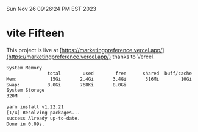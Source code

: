 Sun Nov 26 09:26:24 PM EST 2023

# vite Fifteen


This project is live at [https://marketingpreference.vercel.app/](https://marketingpreference.vercel.app/) thanks to Vercel.

```bash
System Memory
               total        used        free      shared  buff/cache   available
Mem:            15Gi       2.4Gi       3.4Gi       316Mi        10Gi        12Gi
Swap:          8.0Gi       768Ki       8.0Gi
System Storage
320M	.
```
```bash
yarn install v1.22.21
[1/4] Resolving packages...
success Already up-to-date.
Done in 0.09s.
```
